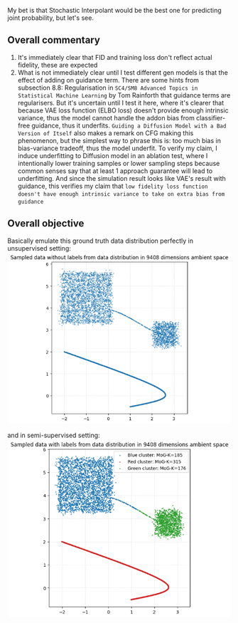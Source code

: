 My bet is that Stochastic Interpolant would be the best one for predicting joint probability, but let's see.


## Overall commentary
1. It's immediately clear that FID and training loss don't reflect actual fidelity, these are expected
2. What is not immediately clear until I test different gen models is that the effect of adding on guidance term. There are some hints from subsection 8.8: Regularisation in ``SC4/SM8 Advanced Topics in Statistical Machine Learning`` by Tom Rainforth that guidance terms are regularisers. But it's uncertain until I test it here, where it's clearer that because VAE loss function (ELBO loss) doesn't provide enough intrinsic variance, thus the model cannot handle the addon bias from classifier-free guidance, thus it underfits. ``Guiding a Diffusion Model with a Bad Version of Itself`` also makes a remark on CFG making this phenomenon, but the simplest way to phrase this is: too much bias in bias-variance tradeoff, thus the model underfit. To verify my claim, I induce underfitting to Diffusion model in an ablation test, where I intentionally lower training samples or lower sampling steps because common senses say that at least 1 approach guarantee will lead to underfitting. And since the simulation result looks like VAE's result with guidance, this verifies my claim that ``low fidelity loss function doesn't have enough intrinsic variance to take on extra bias from guidance`` 


## Overall objective
Basically emulate this ground truth data distribution perfectly in unsupervised setting: <br>
![image](https://github.com/nam-drun/sneak_peek_on_my_current_paper/blob/main/toy-DataDistribution_unsup.png)

and in semi-supervised setting: <br>
![image](https://github.com/nam-drun/sneak_peek_on_my_current_paper/blob/main/toy-DataDistribution_semisup.png)

